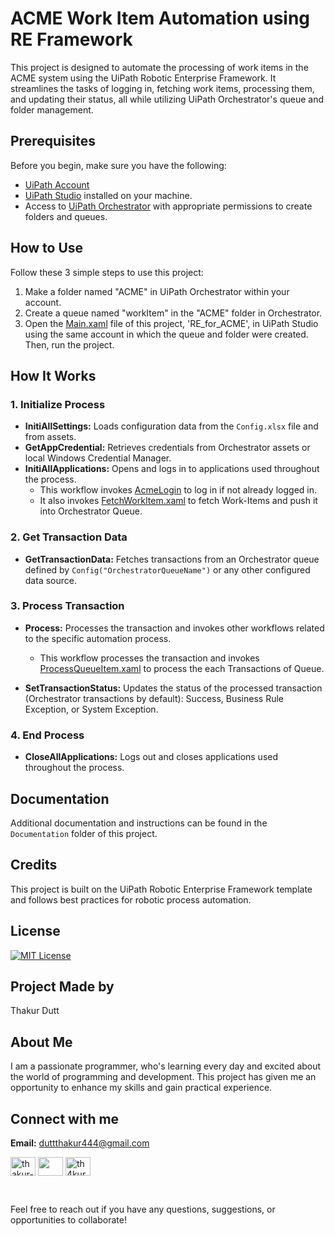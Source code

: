 # ACME Work Item Automation using RE Framework

This project is designed to automate the processing of work items in the ACME system using the UiPath Robotic Enterprise Framework. It streamlines the tasks of logging in, fetching work items, processing them, and updating their status, all while utilizing UiPath Orchestrator's queue and folder management.

## Prerequisites

Before you begin, make sure you have the following:

- [UiPath Account](https://cloud.uipath.com/portal_/cloudrpa)
- [UiPath Studio](https://download.uipath.com/UiPathStudioCommunity.msi) installed on your machine.
- Access to [UiPath Orchestrator](https://www.uipath.com/platform-trial) with appropriate permissions to create folders and queues.



## How to Use

Follow these 3 simple steps to use this project:

1. Make a folder named "ACME" in UiPath Orchestrator within your account.
2. Create a queue named "workItem" in the "ACME" folder in Orchestrator.
3. Open the [Main.xaml](Main.xaml) file of this project, 'RE_for_ACME', in UiPath Studio using the same account in which the queue and folder were created. Then, run the project.



## How It Works

### 1. Initialize Process

- **InitiAllSettings:** Loads configuration data from the `Config.xlsx` file and from assets.
- **GetAppCredential:** Retrieves credentials from Orchestrator assets or local Windows Credential Manager.
- **InitiAllApplications:** Opens and logs in to applications used throughout the process.
  - This workflow invokes [AcmeLogin](Framework\Custom\AcmeLogin.xaml) to log in if not already logged in. 
  - It also invokes [FetchWorkItem.xaml](Framework\Custom\FetchWorkItem.xaml) to fetch Work-Items and push it into Orchestrator Queue.

### 2. Get Transaction Data

- **GetTransactionData:** Fetches transactions from an Orchestrator queue defined by `Config("OrchestratorQueueName")` or any other configured data source.

### 3. Process Transaction

- **Process:** Processes the transaction and invokes other workflows related to the specific automation process.
    - This workflow processes the transaction and invokes [ProcessQueueItem.xaml](Framework\Custom\ProcessQueueItem.xaml) to process the each Transactions of Queue.

- **SetTransactionStatus:** Updates the status of the processed transaction (Orchestrator transactions by default): Success, Business Rule Exception, or System Exception.

### 4. End Process

- **CloseAllApplications:** Logs out and closes applications used throughout the process.




## Documentation

Additional documentation and instructions can be found in the `Documentation` folder of this project.



## Credits

This project is built on the UiPath Robotic Enterprise Framework template and follows best practices for robotic process automation.

## License

[![MIT License](https://img.shields.io/badge/License-MIT-red.svg)](LICENSE.txt)



## Project Made by

Thakur Dutt

## About Me

I am a passionate programmer, who's learning every day and excited about the world of programming and development. This project has given me an opportunity to enhance my skills and gain practical experience.

## Connect with me

**Email:** duttthakur444@gmail.com

<p align="left">

<a href="https://linkedin.com/in/thakur-dutt-179b79155" target="blank"><img align="center" src="https://raw.githubusercontent.com/rahuldkjain/github-profile-readme-generator/master/src/images/icons/Social/linked-in-alt.svg" alt="thakur-dutt-179b79155" height="30" width="40" /></a>
<a href="https://github.com/heythakur" target="blank"><img align="center" src="https://rawcdn.githack.com/rahuldkjain/github-profile-readme-generator/888aff31e1d26dd2a6acf6afebbc34970aeb0118/src/images/icons/Social/github.svg" height="30" width="40" /></a>
<a href="https://twitter.com/th4kurdutt" target="blank"><img align="center" src="https://raw.githubusercontent.com/rahuldkjain/github-profile-readme-generator/master/src/images/icons/Social/twitter.svg" alt="th4kurdutt" height="30" width="40" /></a>
</p>
<br>

Feel free to reach out if you have any questions, suggestions, or opportunities to collaborate!
